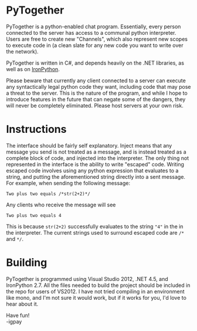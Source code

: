 PyTogether
==========

PyTogether is a python-enabled chat program. Essentially, every person connected to the server has access to a communal python interpreter. Users are free to create new "Channels", which also represent new scopes to execute code in (a clean slate for any new code you want to write over the network).

PyTogether is written in C#, and depends heavily on the .NET libraries, as well as on [IronPython](http://ironpython.net/).

Please beware that currently any client connected to a server can execute any syntactically legal python code they want, including code that may pose a threat to the server. This is the nature of the program, and while I hope to introduce features in the future that can negate some of the dangers, they will never be completely eliminated. Please host servers at your own risk.

Instructions
==========

The interface should be fairly self explanatory. Inject means that any message you send is not treated as a message, and is instead treated as a complete block of code, and injected into the interpreter. The only thing not represented in the interface is the ability to write "escaped" code. Writing escaped code involves using any python expression that evaluates to a string, and putting the aforementioned string directly into a sent message. For example, when sending the following message:

    Two plus two equals /*str(2+2)*/

Any clients who receive the message will see

    Two plus two equals 4

This is because `str(2+2)` successfully evaluates to the string `"4"` in the in the interpreter. The current strings used to surround escaped code are `/*` and `*/`.

Building
==========

PyTogether is programmed using Visual Studio 2012, .NET 4.5, and IronPython 2.7. All the files needed to build the project should be included in the repo for users of VS2012. I have not tried compiling in an environment like mono, and I'm not sure it would work, but if it works for you, I'd love to hear about it.

Have fun!  
-igpay
